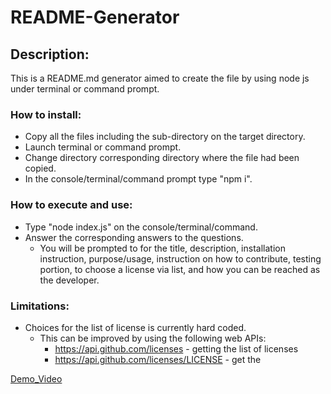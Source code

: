 # README-Generator

## Description:
This is a README.md generator aimed to create the file by using node js under terminal or command prompt.

### How to install:
* Copy all the files including the sub-directory on the target directory.
* Launch terminal or command prompt.
* Change directory corresponding directory where the file had been copied.
* In the console/terminal/command prompt type "npm i".

### How to execute and use:
* Type "node index.js" on the console/terminal/command.
* Answer the corresponding answers to the questions.
  * You will be prompted to for the title, description, installation instruction, purpose/usage, instruction on how to contribute, testing portion, to choose a license via list, and how you can be reached as the developer.

### Limitations:
* Choices for the list of license is currently hard coded.
   * This can be improved by using the following web APIs:
      * https://api.github.com/licenses - getting the list of licenses
      * https://api.github.com/licenses/LICENSE - get the 

[Demo_Video](https://watch.screencastify.com/v/fUaK3ashtT14gRsIyJ6L)



